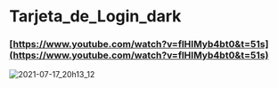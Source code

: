 # Tarjeta_de_Login_dark
### [https://www.youtube.com/watch?v=flHIMyb4bt0&t=51s](https://www.youtube.com/watch?v=flHIMyb4bt0&t=51s)

![2021-07-17_20h13_12](https://user-images.githubusercontent.com/85034795/126052672-88d61d69-8b78-46ff-a492-89d82660dc1d.png)


